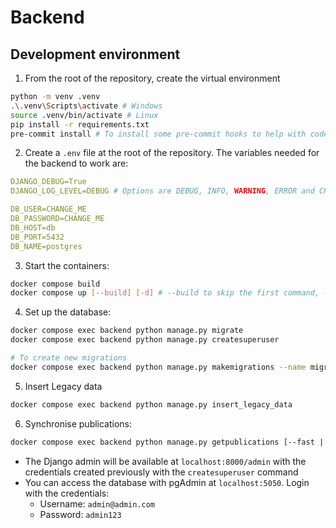 # Backend

## Development environment

1. From the root of the repository, create the virtual environment

```bash
python -m venv .venv
.\.venv\Scripts\activate # Windows
source .venv/bin/activate # Linux
pip install -r requirements.txt
pre-commit install # To install some pre-commit hooks to help with code quality
```

2. Create a `.env` file at the root of the repository. The variables needed for the backend to work are:

```yaml
DJANGO_DEBUG=True
DJANGO_LOG_LEVEL=DEBUG # Options are DEBUG, INFO, WARNING, ERROR and CRITICAL

DB_USER=CHANGE_ME
DB_PASSWORD=CHANGE_ME
DB_HOST=db
DB_PORT=5432
DB_NAME=postgres
```

3. Start the containers:

```bash
docker compose build
docker compose up [--build] [-d] # --build to skip the first command, -d to run in detached mode
```

4. Set up the database:

```bash
docker compose exec backend python manage.py migrate
docker compose exec backend python manage.py createsuperuser

# To create new migrations 
docker compose exec backend python manage.py makemigrations --name migration_name 

```

5. Insert Legacy data 

```bash
docker compose exec backend python manage.py insert_legacy_data 
```

6. Synchronise publications:

```bash
docker compose exec backend python manage.py getpublications [--fast | -f]
```

-   The Django admin will be available at `localhost:8000/admin` with the credentials created previously with the `createsuperuser` command
-   You can access the database with pgAdmin at `localhost:5050`. Login with the credentials:
    -   Username: `admin@admin.com`
    -   Password: `admin123`
